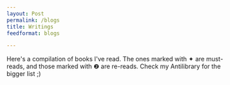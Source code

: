 ```yaml
---
layout: Post
permalink: /blogs
title: Writings
feedformat: blogs

---
```


Here's a compilation of books I've read. The ones marked with ✦ are must-reads, and those marked with ❷ are re-reads. Check my Antilibrary for the bigger list ;)